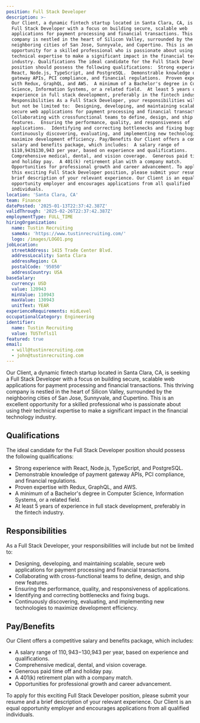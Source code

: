 ```yaml
---
position: Full Stack Developer
description: >-
  Our Client, a dynamic fintech startup located in Santa Clara, CA, is seeking a
  Full Stack Developer with a focus on building secure, scalable web
  applications for payment processing and financial transactions. This thriving
  company is nestled in the heart of Silicon Valley, surrounded by the
  neighboring cities of San Jose, Sunnyvale, and Cupertino. This is an excellent
  opportunity for a skilled professional who is passionate about using their
  technical expertise to make a significant impact in the financial technology
  industry. Qualifications The ideal candidate for the Full Stack Developer
  position should possess the following qualifications:  Strong experience with
  React, Node.js, TypeScript, and PostgreSQL.  Demonstrable knowledge of payment
  gateway APIs, PCI compliance, and financial regulations.  Proven expertise
  with Redux, GraphQL, and AWS.  A minimum of a Bachelor's degree in Computer
  Science, Information Systems, or a related field.  At least 5 years of
  experience in full stack development, preferably in the fintech industry.
  Responsibilities As a Full Stack Developer, your responsibilities will include
  but not be limited to:  Designing, developing, and maintaining scalable,
  secure web applications for payment processing and financial transactions. 
  Collaborating with crossfunctional teams to define, design, and ship new
  features.  Ensuring the performance, quality, and responsiveness of
  applications.  Identifying and correcting bottlenecks and fixing bugs. 
  Continuously discovering, evaluating, and implementing new technologies to
  maximize development efficiency. Pay/Benefits Our Client offers a competitive
  salary and benefits package, which includes:  A salary range of
  $110,943$130,943 per year, based on experience and qualifications. 
  Comprehensive medical, dental, and vision coverage.  Generous paid time off
  and holiday pay.  A 401(k) retirement plan with a company match. 
  Opportunities for professional growth and career advancement. To apply for
  this exciting Full Stack Developer position, please submit your resume and a
  brief description of your relevant experience. Our Client is an equal
  opportunity employer and encourages applications from all qualified
  individuals.
location: 'Santa Clara, CA'
team: Finance
datePosted: '2025-01-13T22:37:42.387Z'
validThrough: '2025-02-26T22:37:42.387Z'
employmentType: FULL_TIME
hiringOrganization:
  name: Tustin Recruiting
  sameAs: 'https://www.tustinrecruiting.com/'
  logo: /images/LOGO1.png
jobLocation:
  streetAddress: 1415 Trade Center Blvd.
  addressLocality: Santa Clara
  addressRegion: CA
  postalCode: '95050'
  addressCountry: USA
baseSalary:
  currency: USD
  value: 120943
  minValue: 110943
  maxValue: 130943
  unitText: YEAR
experienceRequirements: midLevel
occupationalCategory: Engineering
identifier:
  name: Tustin Recruiting
  value: TUSTnfls1l
featured: true
email:
  - will@tustinrecruiting.com
  - john@tustinrecruiting.com
---
```




Our Client, a dynamic fintech startup located in Santa Clara, CA, is seeking a Full Stack Developer with a focus on building secure, scalable web applications for payment processing and financial transactions. This thriving company is nestled in the heart of Silicon Valley, surrounded by the neighboring cities of San Jose, Sunnyvale, and Cupertino. This is an excellent opportunity for a skilled professional who is passionate about using their technical expertise to make a significant impact in the financial technology industry.

## Qualifications

The ideal candidate for the Full Stack Developer position should possess the following qualifications:

- Strong experience with React, Node.js, TypeScript, and PostgreSQL.
- Demonstrable knowledge of payment gateway APIs, PCI compliance, and financial regulations.
- Proven expertise with Redux, GraphQL, and AWS.
- A minimum of a Bachelor's degree in Computer Science, Information Systems, or a related field.
- At least 5 years of experience in full stack development, preferably in the fintech industry.

## Responsibilities

As a Full Stack Developer, your responsibilities will include but not be limited to:

- Designing, developing, and maintaining scalable, secure web applications for payment processing and financial transactions.
- Collaborating with cross-functional teams to define, design, and ship new features.
- Ensuring the performance, quality, and responsiveness of applications.
- Identifying and correcting bottlenecks and fixing bugs.
- Continuously discovering, evaluating, and implementing new technologies to maximize development efficiency.

## Pay/Benefits

Our Client offers a competitive salary and benefits package, which includes:

- A salary range of $110,943-$130,943 per year, based on experience and qualifications.
- Comprehensive medical, dental, and vision coverage.
- Generous paid time off and holiday pay.
- A 401(k) retirement plan with a company match.
- Opportunities for professional growth and career advancement.

To apply for this exciting Full Stack Developer position, please submit your resume and a brief description of your relevant experience. Our Client is an equal opportunity employer and encourages applications from all qualified individuals.
